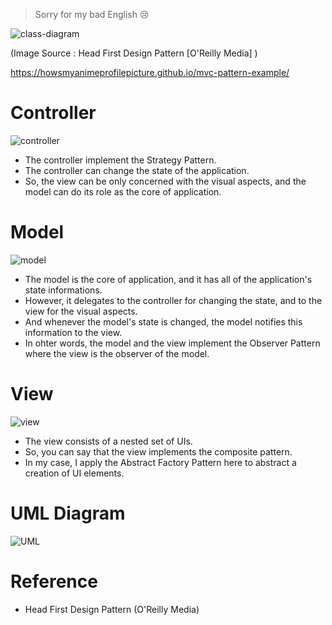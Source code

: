 


> Sorry for my bad English 😢

![class-diagram](class-diagram.png)

(Image Source : Head First Design Pattern [O'Reilly Media] )


https://howsmyanimeprofilepicture.github.io/mvc-pattern-example/
# **C**ontroller
![controller](controller.png)

- The controller implement the Strategy Pattern.
- The controller can change the state of the application.
- So, the view can be only concerned with the visual aspects, and the model can do its role as the core of application.


# **M**odel
![model](model.png)

- The model is the core of application, and it has all of the application's state informations.
- However, it delegates to the controller for changing the state, and to the view for the visual aspects.
- And whenever the model's state is changed, the model notifies this information to the view. 
- In ohter words, the model and the view implement the Observer Pattern where the view is the observer of the model.


# **V**iew
![view](view.png)
- The view consists of a nested set of UIs.
- So, you can say that the view implements the composite pattern.
- In my case, I apply the Abstract Factory Pattern here to abstract a creation of UI elements.


# UML Diagram
![UML](MVC-pattern.png)




# Reference

- Head First Design Pattern (O'Reilly Media)




